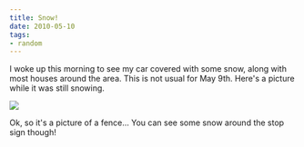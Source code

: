 ```yaml
---
title: Snow!
date: 2010-05-10
tags:
- random
---
```

I  woke up this morning to see my car covered with some snow, along with  most houses around the area. This is not usual for May 9th. Here's a  picture while it was still snowing.

![](/images/blgr/IMG_1120.JPG)

Ok, so it's a picture of a fence... You can see some snow around the stop sign though!
